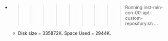 * >>>>>>>>> Running inst-min-con-00-apt-custom-repository.sh ...
  * Disk size = 335872K. Space Used = 2944K.
